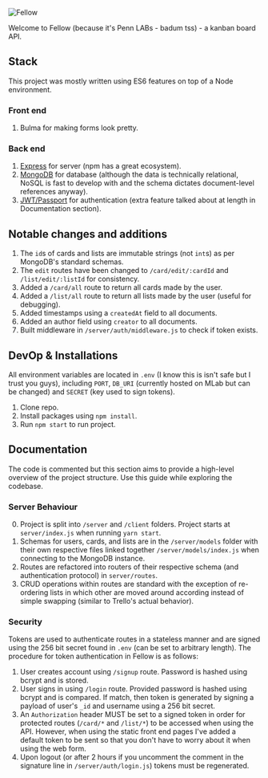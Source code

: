 ![Fellow](https://i.imgur.com/lW87eyU.png)

Welcome to Fellow (because it's Penn LABs - badum tss) - a kanban board API.

## Stack

This project was mostly written using ES6 features on top of a Node environment.

### Front end

1. Bulma for making forms look pretty.

### Back end

1. [Express](https://expressjs.com) for server (npm has a great ecosystem).
2. [MongoDB](https://www.mongodb.com/) for database (although the data is technically relational, NoSQL is fast to develop with and the schema dictates document-level references anyway).
3. [JWT/Passport](https://jwt.io/) for authentication (extra feature talked about at length in Documentation section).

## Notable changes and additions

1. The `id`s of cards and lists are immutable strings (not `int`s) as per MongoDB's standard schemas.
2. The `edit` routes have been changed to `/card/edit/:cardId` and `/list/edit/:listId` for consistency.
3. Added a `/card/all` route to return all cards made by the user.
4. Added a `/list/all` route to return all lists made by the user (useful for debugging).
5. Added timestamps using a `createdAt` field to all documents.
6. Added an author field using `creator` to all documents.
7. Built middleware in `/server/auth/middleware.js` to check if token exists.

## DevOp & Installations

All environment variables are located in `.env` (I know this is isn't safe but I trust you guys), including `PORT`, `DB_URI` (currently hosted on MLab but can be changed) and `SECRET` (key used to sign tokens).

1. Clone repo.
2. Install packages using `npm install`.
3. Run `npm start` to run project.

## Documentation

The code is commented but this section aims to provide a high-level overview of the project structure. Use this guide while exploring the codebase.

### Server Behaviour

0. Project is split into `/server` and `/client` folders. Project starts at `server/index.js` when running `yarn start`. 
1. Schemas for users, cards, and lists are in the `/server/models` folder with their own respective files linked together `/server/models/index.js` when connecting to the MongoDB instance.
2. Routes are refactored into routers of their respective schema (and authentication protocol) in `server/routes`. 
3. CRUD operations within routes are standard with the exception of re-ordering lists in which other are moved around according instead of simple swapping (similar to Trello's actual behavior).

### Security

Tokens are used to authenticate routes in a stateless manner and are signed using the 256 bit secret found in `.env` (can be set to arbitrary length). The procedure for token authentication in Fellow is as follows:

1. User creates account using `/signup` route. Password is hashed using bcrypt and is stored.
2. User signs in using `/login` route. Provided password is hashed using bcrypt and is compared. If match, then token is generated by signing a payload of user's `_id` and username using a 256 bit secret.
4. An `Authorization` header MUST be set to a signed token in order for protected routes (`/card/*` and `/list/*`) to be accessed when using the API. However, when using the static front end pages I've added a default token to be sent so that you don't have to worry about it when using the web form.
5. Upon logout (or after 2 hours if you uncomment the comment in the signature line in `/server/auth/login.js`) tokens must be regenerated.
